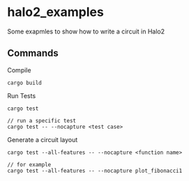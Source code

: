 # halo2_examples
Some exapmles to show how to write a circuit in Halo2

## Commands

Compile 
```
cargo build
```


Run Tests
```
cargo test

// run a specific test
cargo test -- --nocapture <test case>
```

Generate a circuit layout
```
cargo test --all-features -- --nocapture <function name>

// for example
cargo test --all-features -- --nocapture plot_fibonacci1
```
